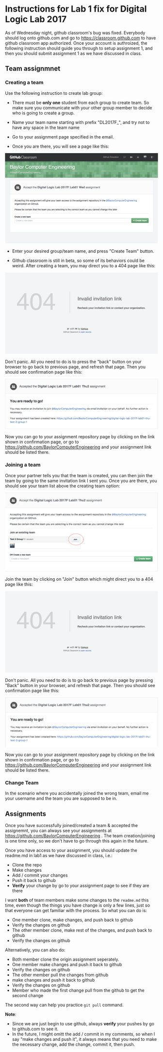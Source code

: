 # Instructions for Lab 1 fix for Digital Logic Lab 2017

As of Wednesday night, github classroom's bug was fixed. Everybody should log onto github.com and go to https://classroom.github.com 
to have github classroom app authorized. Once your account is authroized, the following instruction should guide you through to setup
assignment 1, and then you should submit assignment 1 as we have discussed in class.

## Team assignmnet

### Creating a team

Use the following instruction to create lab group:

  - There must be **only one** student from each group to create team.
    So make sure you communicate with your other group member to decide who is going to create a group.

  - Name your team name starting with prefix "DL2017F_", and try not to have any space in the team name

  - Go to your assignment page specified in the email.
    
  - Once you are there, you will see a page like this:
    
![accept assignment](pics/accept_assignment.png)
<!-- <img src="pics/accept_assignment.png">accept</img> -->

  - Enter your desired group/team name, and press "Create Team" button. 
 
  - Github classroom is still in beta, so some of its behaviors could be weird. After creating a team,
    you may direct you to a 404 page like this:
    
![invitation 404](pics/invitation_404.png)

Don't panic. All you need to do is to press the "back" button on your browser to go back to previous page,
and refresh that page. Then you should see confirmation page like this:
    
![invitation success](pics/invitation_success.png)

Now you can go to your assignment repository page by clicking on the link shown in confirmation page, or
go to https://github.com/BaylorComputerEngineering and your assignment link should be listed there.
       
### Joining a team

Once your partner tells you that the team is created, you can then join the team by going to the same
invitation link I sent you. Once you are there, you should see your team list above the creating team
option:

![Join team](pics/join_team_marked.png)

Join the team by clicking on "Join" button which might direct you to a 404 page like this:

![Join team 404](pics/invitation_404.png)

Don't panic. All you need to do is to go back to previous page by pressing "Back" button in your browser,
and refresh that page. Then you should see confirmation page like this:
    
![invitation success](pics/join_team_success.png)

Now you can go to your assignment repository page by clicking on the link shown in confirmation page, or
go to https://github.com/BaylorComputerEngineering and your assignment link should be listed there.

### Change Team

In the scenario where you accidentally joined the wrong team, email me your username and the team you are
supposed to be in.

## Assignments

Once you have successfully joined/created a team & accepted the assignemnt, you can always see your assignments
at https://github.com/BaylorComputerEngineering . The team creation/joining is one time only, so we don't
have to go through this again in the future.

Once you have access to your assignment, you should update the readme.md in lab1 as we have discussed in
class, i.e.:

- Clone the repo
- Make changes
- Add / commit your changes
- Push it back to github
- **Verify** your change by go to your assignment page to see if they are there

I want **both** of team members make some changes to the `readme.md` this time, even though the things you have 
change is only a few lines, just so that everyone can get familiar with the process. So what you can do is:

- One member clone, make changes, and push back to github
- Verify the changes on github
- The other member clone, make rest of the changes, and push back to github
- Verify the changes on github

Alternatively, you can also do:

- Both member clone the origin assignment seperately.
- One member make changes and push it back to github
- Verify the changes on github
- The other member pull the changes from github
- make changes and push it back to github 
- Verify the changes on github
- Member who made the first change pull from the github to get the second change

The second way can help you practice `git pull` command.

**Note**:
* Since we are just begin to use github, always **verify** your pushes by go to github.com to see it.
* In the future, I might omitt the add / commit in my comments, so when I say "make changes and push it", it
  always means that you need to make the necessary change, add the change, commit it, then push. 

